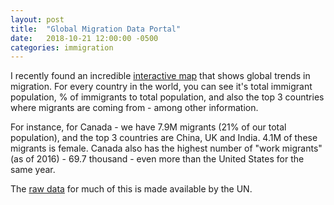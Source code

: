 ```yaml
---
layout: post
title:  "Global Migration Data Portal"
date:   2018-10-21 12:00:00 -0500
categories: immigration
---
```


I recently found an incredible [interactive map](https://migrationdataportal.org/data) that shows global trends in migration. For every country in the world, you can see it's total immigrant population, % of immigrants to total population, and also the top 3 countries where migrants are coming from - among other information.

For instance, for Canada - we have 7.9M migrants (21% of our total population), and the top 3 countries are China, UK and India. 4.1M of these migrants is female. Canada also has the highest number of "work migrants" (as of 2016) - 69.7 thousand - even more than the United States for the same year.

The [raw data](http://www.un.org/en/development/desa/population/migration/data/estimates2/estimates17.shtml) for much of this is made available by the UN.